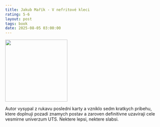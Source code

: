 ```yaml
---
title: Jakub Mařík - V nefritové kleci
rating: 5-6
layout: post
tags: book
date: 2025-08-05 03:00:00
---
```

<img width="200" src="https://www.mysterypress.cz/storage/book/351_det.jpg" />
<p>
Autor vysypal z rukavu posledni karty a vzniklo sedm kratkych pribehu, ktere doplnuji pozadi znamych postav a zaroven definitivne uzaviraji cele vesmirne univerzum UTS. Nektere lepsi, nektere slabsi.
</p>
